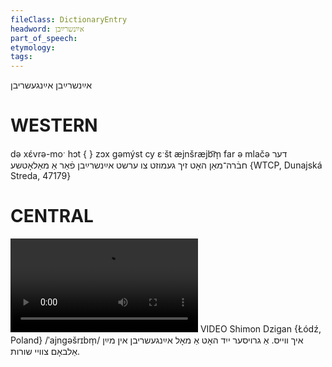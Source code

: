 ```yaml
---
fileClass: DictionaryEntry
headword: אײַנשרײַבן
part_of_speech: 
etymology: 
tags: 
---
```

אײַנשרײַבן
אײַנגעשריבן

WESTERN
========

də xɛ́vrə-moˑ hɔt { } zɔx gəmýst cy ɛˑšt æjnšræjb͡m̩ far ə mlačə דער חבֿרה־מאַן האָט זיך געמוזט צו ערשט אײַנשרײַבן פֿאַר אַ מאַלאָטשע {WTCP, Dunajská Streda, 47179}

CENTRAL
========

![](https://ia801508.us.archive.org/24/items/FilmLexicon/Dzigan-IkhVeys-AGroyserYidHotAMolAyngeshribnInMaynAlbomTsveyShures.mp4)
VIDEO Shimon Dzigan {Łódź, Poland}
/ˈajngəšrɪbm̩/
איך ווייס. אַ גרויסער ייִד האָט אַ מאָל אײַנגעשריבן אין מײַן אַלבאָם צוויי שורות.